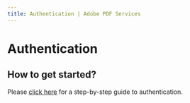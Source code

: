 ```yaml
---
title: Authentication | Adobe PDF Services
---
```

# Authentication

## How to get started?

Please [click here](../pdf-services-api/gettingstarted#step-1--getting-the-access-token) for a step-by-step guide to authentication.
